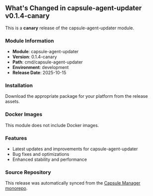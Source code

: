 ## What's Changed in capsule-agent-updater v0.1.4-canary

This is a **canary** release of the capsule-agent-updater module.

### Module Information
- **Module**: capsule-agent-updater
- **Version**: 0.1.4-canary
- **Path**: cmd/capsule-agent-updater
- **Environment**: development
- **Release Date**: 2025-10-15

### Installation

Download the appropriate package for your platform from the release assets.

### Docker Images
This module does not include Docker images.

### Features
- Latest updates and improvements for capsule-agent-updater
- Bug fixes and optimizations
- Enhanced stability and performance

### Source Repository
This release was automatically synced from the [Capsule Manager monorepo](https://github.com/Parallels-Corp/capsule-manager).
